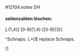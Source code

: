 #12104.notes DH
#### seitenzahlen löschen:
\[.{1,4}\]
\[0-9\]{1,4}
\[[0-9]{3}\]

^Schnaps\. (.*)$
replace
<sp><speaker>Schnaps. </speaker><p>\1</p></sp>